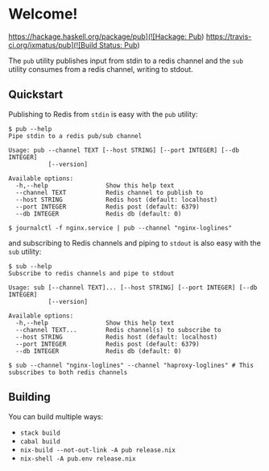# Welcome!
[https://hackage.haskell.org/package/pub](![Hackage: Pub](https://img.shields.io/hackage/v/pub.svg?style=flat))
[https://travis-ci.org/ixmatus/pub](![Build Status: Pub](https://travis-ci.org/ixmatus/pub.svg?branch=master))

The `pub` utility publishes input from stdin to a redis channel and the `sub`
utility consumes from a redis channel, writing to stdout.

## Quickstart
Publishing to Redis from `stdin` is easy with the `pub` utility:
```shell
$ pub --help
Pipe stdin to a redis pub/sub channel

Usage: pub --channel TEXT [--host STRING] [--port INTEGER] [--db INTEGER]
           [--version]

Available options:
  -h,--help                Show this help text
  --channel TEXT           Redis channel to publish to
  --host STRING            Redis host (default: localhost)
  --port INTEGER           Redis post (default: 6379)
  --db INTEGER             Redis db (default: 0)

$ journalctl -f nginx.service | pub --channel "nginx-loglines"
```

and subscribing to Redis channels and piping to `stdout` is also easy with the
`sub` utility:

```shell
$ sub --help
Subscribe to redis channels and pipe to stdout

Usage: sub [--channel TEXT]... [--host STRING] [--port INTEGER] [--db INTEGER]
           [--version]

Available options:
  -h,--help                Show this help text
  --channel TEXT...        Redis channel(s) to subscribe to
  --host STRING            Redis host (default: localhost)
  --port INTEGER           Redis post (default: 6379)
  --db INTEGER             Redis db (default: 0)

$ sub --channel "nginx-loglines" --channel "haproxy-loglines" # This subscribes to both redis channels
```

## Building
You can build multiple ways:

- `stack build`
- `cabal build`
- `nix-build --not-out-link -A pub release.nix`
- `nix-shell -A pub.env release.nix`
